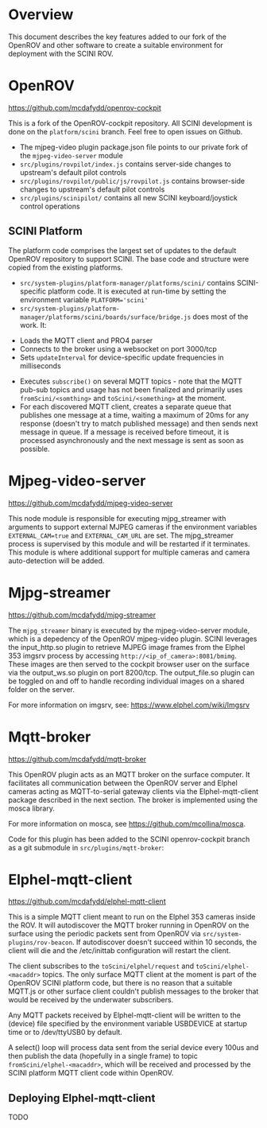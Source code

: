 # Overview

This document describes the key features added to our fork of the OpenROV and other software to create a suitable environment for deployment with the SCINI ROV.

# OpenROV

https://github.com/mcdafydd/openrov-cockpit

This is a fork of the OpenROV-cockpit repository.  All SCINI development is done on the `platform/scini` branch.  Feel free to open issues on Github.

* The mjpeg-video plugin package.json file points to our private fork of the `mjpeg-video-server` module
* `src/plugins/rovpilot/index.js` contains server-side changes to upstream's default pilot controls
* `src/plugins/rovpilot/public/js/rovpilot.js` contains browser-side changes to upstream's default pilot controls
* `src/plugins/scinipilot/` contains all new SCINI keyboard/joystick control operations

## SCINI Platform

The platform code comprises the largest set of updates to the default OpenROV repository to support SCINI.  The base code and structure were copied from the existing platforms.

* `src/system-plugins/platform-manager/platforms/scini/` contains SCINI-specific platform code.  It is executed at run-time by setting the environment variable `PLATFORM='scini'`
* `src/system-plugins/platform-manager/platforms/scini/boards/surface/bridge.js` does most of the work. It:
- Loads the MQTT client and PRO4 parser
- Connects to the broker using a websocket on port 3000/tcp
- Sets `updateInterval` for device-specific update frequencies in milliseconds
* Executes `subscribe()` on several MQTT topics - note that the MQTT pub-sub topics and usage has not been finalized and primarily uses `fromScini/<somthing>` and `toScini/<something>` at the moment.
* For each discovered MQTT client, creates a separate queue that publishes one message at a time, waiting a maximum of 20ms for any response (doesn't try to match published message) and then sends next message in queue.  If a message is received before timeout, it is processed asynchronously and the next message is sent as soon as possible.

# Mjpeg-video-server

https://github.com/mcdafydd/mjpeg-video-server

This node module is responsible for executing mjpg_streamer with arguments to support external MJPEG cameras if the environment variables `EXTERNAL_CAM=true` and `EXTERNAL_CAM_URL` are set.  The mjpg_streamer process is supervised by this module and will be restarted if it terminates.  This module is where additional support for multiple cameras and camera auto-detection will be added.

# Mjpg-streamer

https://github.com/mcdafydd/mjpg-streamer

The `mjpg_streamer` binary is executed by the mjpeg-video-server module, which is a depedency of the OpenROV mjpeg-video plugin.  SCINI leverages the input_http.so plugin to retrieve MJPEG image frames from the Elphel 353 imgsrv process by accessing `http://<ip_of_camera>:8081/bmimg`.  These images are then served to the cockpit browser user on the surface via the output_ws.so plugin on port 8200/tcp.  The output_file.so plugin can be toggled on and off to handle recording individual images on a shared folder on the server.

For more information on imgsrv, see: https://www.elphel.com/wiki/Imgsrv

# Mqtt-broker

https://github.com/mcdafydd/mqtt-broker

This OpenROV plugin acts as an MQTT broker on the surface computer.  It facilitates all communication between the OpenROV server and Elphel cameras acting as MQTT-to-serial gateway clients via the Elphel-mqtt-client package described in the next section.  The broker is implemented using the mosca library.

For more information on mosca, see https://github.com/mcollina/mosca.

Code for this plugin has been added to the SCINI openrov-cockpit branch as a git submodule in `src/plugins/mqtt-broker`:

# Elphel-mqtt-client

https://github.com/mcdafydd/elphel-mqtt-client

This is a simple MQTT client meant to run on the Elphel 353 cameras inside the ROV.  It will autodiscover the MQTT broker running in OpenROV on the surface using the periodic packets sent from OpenROV via `src/system-plugins/rov-beacon`.  If autodiscover doesn't succeed within 10 seconds, the client will die and the /etc/inittab configuration will restart the client.

The client subscribes to the `toScini/elphel/request` and `toScini/elphel-<macaddr>` topics.  The only surface MQTT client at the moment is part of the OpenROV SCINI platform code, but there is no reason that a suitable MQTT.js or other surface client couldn't publish messages to the broker that would be received by the underwater subscribers.

Any MQTT packets received by Elphel-mqtt-client will be written to the (device) file specified by the environment variable USBDEVICE at startup time or to /dev/ttyUSB0 by default.

A select() loop will process data sent from the serial device every 100us and then publish the data (hopefully in a single frame) to topic `fromScini/elphel-<macaddr>`, which will be received and processed by the SCINI platform MQTT client code within OpenROV.

## Deploying Elphel-mqtt-client

TODO
